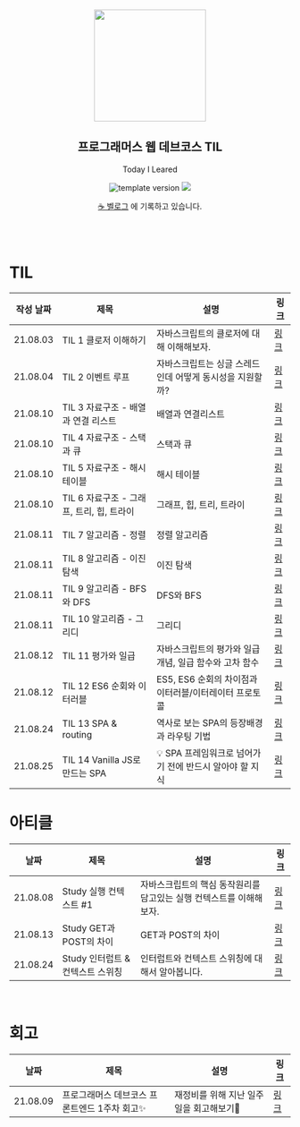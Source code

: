<br/>
<p align="middle" >
  <img width="200px;" src="./src/images/prgms-logo.png"/>
</p>
<h2 align="middle">프로그래머스 웹 데브코스 TIL</h2>
<p align="middle">Today I Leared</p>
<p align="middle">
  <img src="https://img.shields.io/badge/version-1.0.0-blue?style=flat-square" alt="template version"/>
  <img src="https://img.shields.io/badge/language-md-md.svg?style=flat-square"/>
</p>

<p align="middle">
  <a href="https://velog.io/@grighth12">☕ 벨로그</a> 에 기록하고 있습니다.
</p>

<br/>

<br/>

# TIL

| 작성 날짜 | 제목                                      | 설명                                                     | 링크                                                                                                                                                                |
| --------- | ----------------------------------------- | -------------------------------------------------------- | ------------------------------------------------------------------------------------------------------------------------------------------------------------------- |
| 21.08.03  | TIL 1 클로저 이해하기                     | 자바스크립트의 클로저에 대해 이해해보자.                 | [링크](https://velog.io/@grighth12/TIL-1-%ED%81%B4%EB%A1%9C%EC%A0%80-%EC%9D%B4%ED%95%B4%ED%95%98%EA%B8%B0)                                                          |
| 21.08.04  | TIL 2 이벤트 루프                         | 자바스크립트는 싱글 스레드인데 어떻게 동시성을 지원할까? | [링크](https://velog.io/@grighth12/TIL-2-%EC%9D%B4%EB%B2%A4%ED%8A%B8-%EB%A3%A8%ED%94%84)                                                                            |
| 21.08.10  | TIL 3 자료구조 - 배열과 연결 리스트       | 배열과 연결리스트                                        | [링크](https://velog.io/@grighth12/TIL-3-%EC%9E%90%EB%A3%8C%EA%B5%AC%EC%A1%B0-%EB%B0%B0%EC%97%B4%EA%B3%BC-%EC%97%B0%EA%B2%B0%EB%A6%AC%EC%8A%A4%ED%8A%B8)            |
| 21.08.10  | TIL 4 자료구조 - 스택과 큐                | 스택과 큐                                                | [링크](https://velog.io/@grighth12/TIL-4-%EC%9E%90%EB%A3%8C%EA%B5%AC%EC%A1%B0-%EC%8A%A4%ED%83%9D%EA%B3%BC-%ED%81%90)                                                |
| 21.08.10  | TIL 5 자료구조 - 해시 테이블              | 해시 테이블                                              | [링크](https://velog.io/@grighth12/TIL-5-%EC%9E%90%EB%A3%8C%EA%B5%AC%EC%A1%B0-%ED%95%B4%EC%8B%9C-%ED%85%8C%EC%9D%B4%EB%B8%94)                                       |
| 21.08.10  | TIL 6 자료구조 - 그래프, 트리, 힙, 트라이 | 그래프, 힙, 트리, 트라이                                 | [링크](https://velog.io/@grighth12/TIL-6-%EC%9E%90%EB%A3%8C%EA%B5%AC%EC%A1%B0-%EA%B7%B8%EB%9E%98%ED%94%84-%ED%8A%B8%EB%A6%AC-%ED%9E%99-%ED%8A%B8%EB%9D%BC%EC%9D%B4) |
| 21.08.11  | TIL 7 알고리즘 - 정렬                     | 정렬 알고리즘                                            | [링크](https://velog.io/@grighth12/TIL-7-%EC%95%8C%EA%B3%A0%EB%A6%AC%EC%A6%98-%EC%A0%95%EB%A0%AC)                                                                   |
| 21.08.11  | TIL 8 알고리즘 - 이진 탐색                | 이진 탐색                                                | [링크](https://velog.io/@grighth12/TIL-8-%EC%95%8C%EA%B3%A0%EB%A6%AC%EC%A6%98-%EC%9D%B4%EC%A7%84-%ED%83%90%EC%83%89)                                                |
| 21.08.11  | TIL 9 알고리즘 - BFS와 DFS                | DFS와 BFS                                                | [링크](https://velog.io/@grighth12/TIL-9-%EC%95%8C%EA%B3%A0%EB%A6%AC%EC%A6%98-BFS%EC%99%80-DFS)                                                                     |
| 21.08.11  | TIL 10 알고리즘 - 그리디                  | 그리디                                                   | [링크](https://velog.io/@grighth12/TIL-10-%EC%95%8C%EA%B3%A0%EB%A6%AC%EC%A6%98-%EA%B7%B8%EB%A6%AC%EB%94%94)                                                         |
| 21.08.12  | TIL 11 평가와 일급                        | 자바스크립트의 평가와 일급 개념, 일급 함수와 고차 함수   | [링크](https://velog.io/@grighth12/TIL-11-%ED%8F%89%EA%B0%80%EC%99%80-%EC%9D%BC%EA%B8%89)                                                                           |
| 21.08.12  | TIL 12 ES6 순회와 이터러블                | ES5, ES6 순회의 차이점과 이터러블/이터레이터 프로토콜    | [링크](https://velog.io/@grighth12/TIL-12-ES6-%EC%88%9C%ED%9A%8C%EC%99%80-%EC%9D%B4%ED%84%B0%EB%9F%AC%EB%B8%94)                                                     |
| 21.08.24  | TIL 13 SPA & routing                      | 역사로 보는 SPA의 등장배경과 라우팅 기법                 | [링크](https://velog.io/@grighth12/TIL-13-SPA-routing)                                                                                                              |
| 21.08.25  | TIL 14 Vanilla JS로 만드는 SPA            | 💡 SPA 프레임워크로 넘어가기 전에 반드시 알아야 할 지식  | [링크](https://velog.io/@grighth12/TIL-14-Vanilla-JS%EB%A1%9C-%EB%A7%8C%EB%93%9C%EB%8A%94-TodoList)                                                                 |

# 아티클

| 날짜     | 제목                             | 설명                                                                | 링크                                                                                                                                            |
| -------- | -------------------------------- | ------------------------------------------------------------------- | ----------------------------------------------------------------------------------------------------------------------------------------------- |
| 21.08.08 | Study 실행 컨텍스트 #1           | 자바스크립트의 핵심 동작원리를 담고있는 실행 컨텍스트를 이해해보자. | [링크](https://velog.io/@grighth12/%EC%8B%A4%ED%96%89-%EC%BB%A8%ED%85%8D%EC%8A%A4%ED%8A%B8-1)                                                   |
| 21.08.13 | Study GET과 POST의 차이          | GET과 POST의 차이                                                   | [링크](https://velog.io/@grighth12/Study-GET%EA%B3%BC-POST%EC%9D%98-%EC%B0%A8%EC%9D%B4)                                                         |
| 21.08.24 | Study 인터럽트 & 컨텍스트 스위칭 | 인터럽트와 컨텍스트 스위칭에 대해서 알아봅니다.                     | [링크](https://velog.io/@grighth12/Study-%EC%9D%B8%ED%84%B0%EB%9F%BD%ED%8A%B8-%EC%BB%A8%ED%85%8D%EC%8A%A4%ED%8A%B8-%EC%8A%A4%EC%9C%84%EC%B9%AD) |

<br>

# 회고

| 날짜     | 제목                                          | 설명                                     | 링크                                                                                                                                                                                                                 |
| -------- | --------------------------------------------- | ---------------------------------------- | -------------------------------------------------------------------------------------------------------------------------------------------------------------------------------------------------------------------- |
| 21.08.09 | 프로그래머스 데브코스 프론트엔드 1주차 회고✨ | 재정비를 위해 지난 일주일을 회고해보기👀 | [링크](https://velog.io/@grighth12/%ED%94%84%EB%A1%9C%EA%B7%B8%EB%9E%98%EB%A8%B8%EC%8A%A4-%EB%8D%B0%EB%B8%8C%EC%BD%94%EC%8A%A4-%ED%94%84%EB%A1%A0%ED%8A%B8%EC%97%94%EB%93%9C-1%EC%A3%BC%EC%B0%A8-%ED%9A%8C%EA%B3%A0) |
